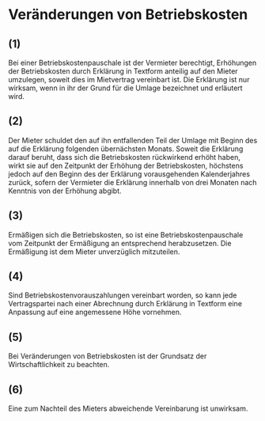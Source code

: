 # Veränderungen von Betriebskosten



## (1)

 Bei einer Betriebskostenpauschale ist der Vermieter berechtigt, Erhöhungen der Betriebskosten durch Erklärung in Textform anteilig auf den Mieter umzulegen, soweit dies im Mietvertrag vereinbart ist. Die Erklärung ist nur wirksam, wenn in ihr der Grund für die Umlage bezeichnet und erläutert wird.

## (2)

 Der Mieter schuldet den auf ihn entfallenden Teil der Umlage mit Beginn des auf die Erklärung folgenden übernächsten Monats. Soweit die Erklärung darauf beruht, dass sich die Betriebskosten rückwirkend erhöht haben, wirkt sie auf den Zeitpunkt der Erhöhung der Betriebskosten, höchstens jedoch auf den Beginn des der Erklärung vorausgehenden Kalenderjahres zurück, sofern der Vermieter die Erklärung innerhalb von drei Monaten nach Kenntnis von der Erhöhung abgibt.

## (3)

 Ermäßigen sich die Betriebskosten, so ist eine Betriebskostenpauschale vom Zeitpunkt der Ermäßigung an entsprechend herabzusetzen. Die Ermäßigung ist dem Mieter unverzüglich mitzuteilen.

## (4)

 Sind Betriebskostenvorauszahlungen vereinbart worden, so kann jede Vertragspartei nach einer Abrechnung durch Erklärung in Textform eine Anpassung auf eine angemessene Höhe vornehmen.

## (5)

 Bei Veränderungen von Betriebskosten ist der Grundsatz der Wirtschaftlichkeit zu beachten.

## (6)

 Eine zum Nachteil des Mieters abweichende Vereinbarung ist unwirksam. 

